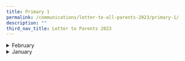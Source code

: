 ```yaml
---
title: Primary 1
permalink: /communications/letter-to-all-parents-2023/primary-1/
description: ""
third_nav_title: Letter to Parents 2023
---
```

<details>
  <summary>February</summary>
<ul>
		<li><a href="/files/Communications/Letters%20to%20All%20Parents%202023/Primary%201/February/P1%20Learning%20Support%20for%20Maths(LSM).pdf" target="_blank">Primary 1 Learning Support for Maths Programme (LSM) </a> <font size="2">(1 February 2023)</font></li>
		<li><a href="/files/Communications/Letters%20to%20All%20Parents%202023/Letters%20to%20all%20Parents/February/P1%20to%20P5%20Assessment%20Plan.pdf">Primary 1 to Primary 5 Assessment Plan</a><font size = "2"> (8 February 2023</font></li>
	</ul>
</details>

<details>
  <summary>January</summary>
  <ul>
			<li><a href="/files/Communications/Letters%20to%20All%20Parents%202023/Primary%201/P1%20ict%20use.pdf" target="_blank">Primary 1 Use of ICT for Learning</a> <font size = "2">(10 January 2023)</font></li>
	</ul>
</details>